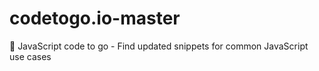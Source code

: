 # codetogo.io-master
🚀 JavaScript code to go - Find updated snippets for common JavaScript use cases
